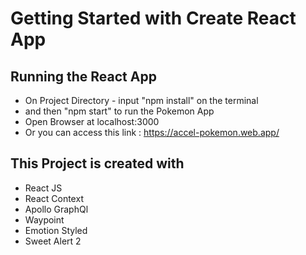 # Getting Started with Create React App

## Running the React App

- On Project Directory - input "npm install" on the terminal
- and then "npm start" to run the Pokemon App
- Open Browser at localhost:3000
- Or you can access this link : https://accel-pokemon.web.app/

## This Project is created with
- React JS
- React Context
- Apollo GraphQl
- Waypoint
- Emotion Styled
- Sweet Alert 2